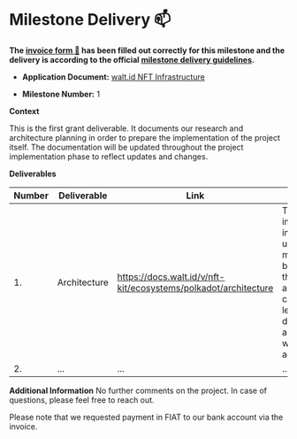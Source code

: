 # Milestone Delivery :mailbox:

**The [invoice form :pencil:](https://docs.google.com/forms/d/e/1FAIpQLSfmNYaoCgrxyhzgoKQ0ynQvnNRoTmgApz9NrMp-hd8mhIiO0A/viewform) has been filled out correctly for this milestone and the delivery is according to the official [milestone delivery guidelines](https://github.com/w3f/Grants-Program/blob/master/docs/Support%20Docs/milestone-deliverables-guidelines.md).**  

* **Application Document:**   [walt.id NFT Infrastructure](https://github.com/walt-id/Grants-Program/blob/master/applications/walt-id_nft-infra.md)

* **Milestone Number:** 1

**Context**

This is the first grant deliverable. It documents our research and architecture planning in order to prepare the implementation of the project itself. The documentation will be updated throughout the project implementation phase to reflect updates and changes.

**Deliverables**

| Number | Deliverable  | Link | Notes                                                                                                                                                                               |
| ------------- |--------------| ------------- |-------------------------------------------------------------------------------------------------------------------------------------------------------------------------------------|
| 1. | Architecture |https://docs.walt.id/v/nft-kit/ecosystems/polkadot/architecture| The implementation in the upcomming milestones will be based on the proposed architecture. In case of new learnings while developing, the architecture will be updated accordingly. | 
| 2.  | ...          |...| ...                                                                                                                                                                                 | 

**Additional Information**
No further comments on the project. In case of questions, please feel free to reach out.

Please note that we requested payment in FIAT to our bank account via the invoice.

